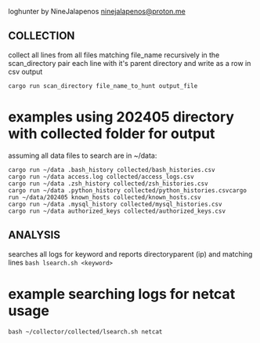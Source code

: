 loghunter by NineJalapenos
ninejalapenos@proton.me

## COLLECTION
collect all lines from all files matching file_name recursively in the scan_directory
pair each line with it's parent directory and write as a row in csv output

`cargo run scan_directory file_name_to_hunt output_file`

# examples using 202405 directory with collected folder for output
assuming all data files to search are in ~/data:
```
cargo run ~/data .bash_history collected/bash_histories.csv
cargo run ~/data access.log collected/access_logs.csv
cargo run ~/data .zsh_history collected/zsh_histories.csv
cargo run ~/data .python_history collected/python_histories.csvcargo run ~/data/202405 known_hosts collected/known_hosts.csv
cargo run ~/data .mysql_history collected/mysql_histories.csv
cargo run ~/data authorized_keys collected/authorized_keys.csv
```

## ANALYSIS
searches all logs for keyword and reports directoryparent (ip) and matching lines
`bash lsearch.sh <keyword>`

# example searching logs for netcat usage

`bash ~/collector/collected/lsearch.sh netcat`
